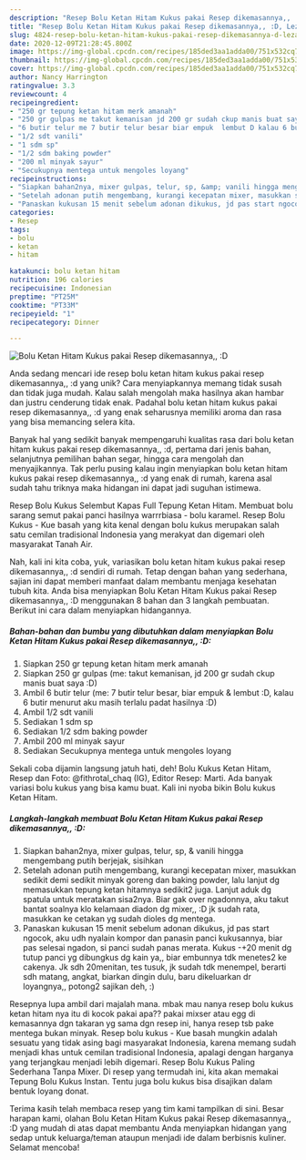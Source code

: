 ```yaml
---
description: "Resep Bolu Ketan Hitam Kukus pakai Resep dikemasannya,, :D, Lezat"
title: "Resep Bolu Ketan Hitam Kukus pakai Resep dikemasannya,, :D, Lezat"
slug: 4824-resep-bolu-ketan-hitam-kukus-pakai-resep-dikemasannya-d-lezat
date: 2020-12-09T21:28:45.800Z
image: https://img-global.cpcdn.com/recipes/185ded3aa1adda00/751x532cq70/bolu-ketan-hitam-kukus-pakai-resep-dikemasannya-d-foto-resep-utama.jpg
thumbnail: https://img-global.cpcdn.com/recipes/185ded3aa1adda00/751x532cq70/bolu-ketan-hitam-kukus-pakai-resep-dikemasannya-d-foto-resep-utama.jpg
cover: https://img-global.cpcdn.com/recipes/185ded3aa1adda00/751x532cq70/bolu-ketan-hitam-kukus-pakai-resep-dikemasannya-d-foto-resep-utama.jpg
author: Nancy Harrington
ratingvalue: 3.3
reviewcount: 4
recipeingredient:
- "250 gr tepung ketan hitam merk amanah"
- "250 gr gulpas me takut kemanisan jd 200 gr sudah ckup manis buat saya D"
- "6 butir telur me 7 butir telur besar biar empuk  lembut D kalau 6 butir menurut aku masih terlalu padat hasilnya D"
- "1/2 sdt vanili"
- "1 sdm sp"
- "1/2 sdm baking powder"
- "200 ml minyak sayur"
- "Secukupnya mentega untuk mengoles loyang"
recipeinstructions:
- "Siapkan bahan2nya, mixer gulpas, telur, sp, &amp; vanili hingga mengembang putih berjejak, sisihkan"
- "Setelah adonan putih mengembang, kurangi kecepatan mixer, masukkan sedikit demi sedikit minyak goreng dan baking powder, lalu lanjut dg memasukkan tepung ketan hitamnya sedikit2 juga. Lanjut aduk dg spatula untuk meratakan sisa2nya. Biar gak over ngadonnya, aku takut bantat soalnya klo kelamaan diadon dg mixer,, :D jk sudah rata, masukkan ke cetakan yg sudah dioles dg mentega."
- "Panaskan kukusan 15 menit sebelum adonan dikukus, jd pas start ngocok, aku udh nyalain kompor dan panasin panci kukusannya, biar pas selesai ngadon, si panci sudah panas merata. Kukus -+20 menit dg tutup panci yg dibungkus dg kain ya,, biar embunnya tdk menetes2 ke cakenya. Jk sdh 20menitan, tes tusuk, jk sudah tdk menempel, berarti sdh matang, angkat, biarkan dingin dulu, baru dikeluarkan dr loyangnya,, potong2 sajikan deh, :)"
categories:
- Resep
tags:
- bolu
- ketan
- hitam

katakunci: bolu ketan hitam 
nutrition: 196 calories
recipecuisine: Indonesian
preptime: "PT25M"
cooktime: "PT33M"
recipeyield: "1"
recipecategory: Dinner

---
```



![Bolu Ketan Hitam Kukus pakai Resep dikemasannya,, :D](https://img-global.cpcdn.com/recipes/185ded3aa1adda00/751x532cq70/bolu-ketan-hitam-kukus-pakai-resep-dikemasannya-d-foto-resep-utama.jpg)

Anda sedang mencari ide resep bolu ketan hitam kukus pakai resep dikemasannya,, :d yang unik? Cara menyiapkannya memang tidak susah dan tidak juga mudah. Kalau salah mengolah maka hasilnya akan hambar dan justru cenderung tidak enak. Padahal bolu ketan hitam kukus pakai resep dikemasannya,, :d yang enak seharusnya memiliki aroma dan rasa yang bisa memancing selera kita.

Banyak hal yang sedikit banyak mempengaruhi kualitas rasa dari bolu ketan hitam kukus pakai resep dikemasannya,, :d, pertama dari jenis bahan, selanjutnya pemilihan bahan segar, hingga cara mengolah dan menyajikannya. Tak perlu pusing kalau ingin menyiapkan bolu ketan hitam kukus pakai resep dikemasannya,, :d yang enak di rumah, karena asal sudah tahu triknya maka hidangan ini dapat jadi suguhan istimewa.

Resep Bolu Kukus Selembut Kapas Full Tepung Ketan Hitam. Membuat bolu sarang semut pakai panci hasilnya warrrbiasa - bolu karamel. Resep Bolu Kukus - Kue basah yang kita kenal dengan bolu kukus merupakan salah satu cemilan tradisional Indonesia yang merakyat dan digemari oleh masyarakat Tanah Air.


Nah, kali ini kita coba, yuk, variasikan bolu ketan hitam kukus pakai resep dikemasannya,, :d sendiri di rumah. Tetap dengan bahan yang sederhana, sajian ini dapat memberi manfaat dalam membantu menjaga kesehatan tubuh kita. Anda bisa menyiapkan Bolu Ketan Hitam Kukus pakai Resep dikemasannya,, :D menggunakan 8 bahan dan 3 langkah pembuatan. Berikut ini cara dalam menyiapkan hidangannya.

<!--inarticleads1-->

##### Bahan-bahan dan bumbu yang dibutuhkan dalam menyiapkan Bolu Ketan Hitam Kukus pakai Resep dikemasannya,, :D:

1. Siapkan 250 gr tepung ketan hitam merk amanah
1. Siapkan 250 gr gulpas (me: takut kemanisan, jd 200 gr sudah ckup manis buat saya :D)
1. Ambil 6 butir telur (me: 7 butir telur besar, biar empuk &amp; lembut :D, kalau 6 butir menurut aku masih terlalu padat hasilnya :D)
1. Ambil 1/2 sdt vanili
1. Sediakan 1 sdm sp
1. Sediakan 1/2 sdm baking powder
1. Ambil 200 ml minyak sayur
1. Sediakan Secukupnya mentega untuk mengoles loyang


Sekali coba dijamin langsung jatuh hati, deh! Bolu Kukus Ketan Hitam, Resep dan Foto: @fithrotal_chaq (IG), Editor Resep: Marti. Ada banyak variasi bolu kukus yang bisa kamu buat. Kali ini nyoba bikin Bolu kukus Ketan Hitam. 

<!--inarticleads2-->

##### Langkah-langkah membuat Bolu Ketan Hitam Kukus pakai Resep dikemasannya,, :D:

1. Siapkan bahan2nya, mixer gulpas, telur, sp, &amp; vanili hingga mengembang putih berjejak, sisihkan
1. Setelah adonan putih mengembang, kurangi kecepatan mixer, masukkan sedikit demi sedikit minyak goreng dan baking powder, lalu lanjut dg memasukkan tepung ketan hitamnya sedikit2 juga. Lanjut aduk dg spatula untuk meratakan sisa2nya. Biar gak over ngadonnya, aku takut bantat soalnya klo kelamaan diadon dg mixer,, :D jk sudah rata, masukkan ke cetakan yg sudah dioles dg mentega.
1. Panaskan kukusan 15 menit sebelum adonan dikukus, jd pas start ngocok, aku udh nyalain kompor dan panasin panci kukusannya, biar pas selesai ngadon, si panci sudah panas merata. Kukus -+20 menit dg tutup panci yg dibungkus dg kain ya,, biar embunnya tdk menetes2 ke cakenya. Jk sdh 20menitan, tes tusuk, jk sudah tdk menempel, berarti sdh matang, angkat, biarkan dingin dulu, baru dikeluarkan dr loyangnya,, potong2 sajikan deh, :)


Resepnya lupa ambil dari majalah mana. mbak mau nanya resep bolu kukus ketan hitam nya itu di kocok pakai apa?? pakai mixser atau egg di kemasannya dgn takaran yg sama dgn resep ini, hanya resep tsb pake mentega bukan minyak. Resep bolu kukus - Kue basah mungkin adalah sesuatu yang tidak asing bagi masyarakat Indonesia, karena memang sudah menjadi khas untuk cemilan tradisional Indonesia, apalagi dengan harganya yang terjangkau menjadi lebih digemari. Resep Bolu Kukus Paling Sederhana Tanpa Mixer. Di resep yang termudah ini, kita akan memakai Tepung Bolu Kukus Instan. Tentu juga bolu kukus bisa disajikan dalam bentuk loyang donat. 

Terima kasih telah membaca resep yang tim kami tampilkan di sini. Besar harapan kami, olahan Bolu Ketan Hitam Kukus pakai Resep dikemasannya,, :D yang mudah di atas dapat membantu Anda menyiapkan hidangan yang sedap untuk keluarga/teman ataupun menjadi ide dalam berbisnis kuliner. Selamat mencoba!
